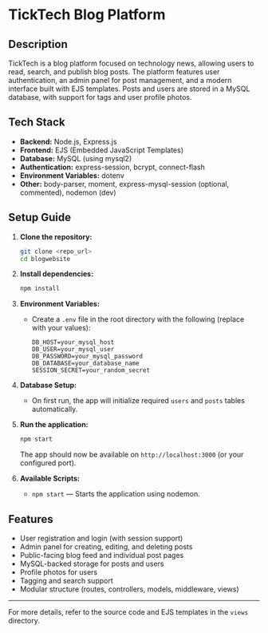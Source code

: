 # TickTech Blog Platform

## Description
TickTech is a blog platform focused on technology news, allowing users to read, search, and publish blog posts. The platform features user authentication, an admin panel for post management, and a modern interface built with EJS templates. Posts and users are stored in a MySQL database, with support for tags and user profile photos.

## Tech Stack
- **Backend:** Node.js, Express.js
- **Frontend:** EJS (Embedded JavaScript Templates)
- **Database:** MySQL (using mysql2)
- **Authentication:** express-session, bcrypt, connect-flash
- **Environment Variables:** dotenv
- **Other:** body-parser, moment, express-mysql-session (optional, commented), nodemon (dev)

## Setup Guide

1. **Clone the repository:**
   ```sh
   git clone <repo_url>
   cd blogwebsite
   ```

2. **Install dependencies:**
   ```sh
   npm install
   ```

3. **Environment Variables:**
   - Create a `.env` file in the root directory with the following (replace with your values):
     ```env
     DB_HOST=your_mysql_host
     DB_USER=your_mysql_user
     DB_PASSWORD=your_mysql_password
     DB_DATABASE=your_database_name
     SESSION_SECRET=your_random_secret
     ```

4. **Database Setup:**
   - On first run, the app will initialize required `users` and `posts` tables automatically.

5. **Run the application:**
   ```sh
   npm start
   ```
   The app should now be available on `http://localhost:3000` (or your configured port).

6. **Available Scripts:**
   - `npm start` — Starts the application using nodemon.

## Features
- User registration and login (with session support)
- Admin panel for creating, editing, and deleting posts
- Public-facing blog feed and individual post pages
- MySQL-backed storage for posts and users
- Profile photos for users
- Tagging and search support
- Modular structure (routes, controllers, models, middleware, views)

---

For more details, refer to the source code and EJS templates in the `views` directory.
